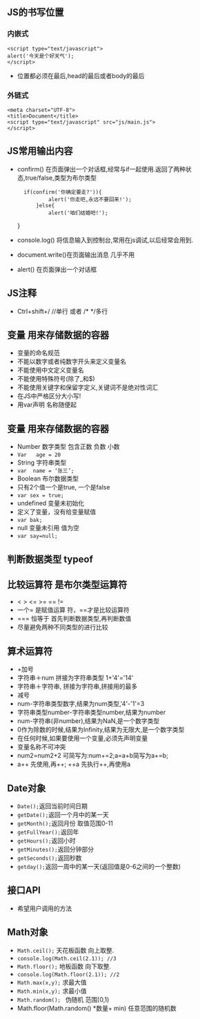 ## JS的书写位置 ##
### 内嵌式
    <script type="text/javascript">
    alert('今天是个好天气');
    </script>
- 位置都必须在最后,head的最后或者body的最后
### 外链式
    <meta charset="UTF-8">
    <title>Document</title>
    <script type="text/javascript" src="js/main.js">
    </script>
## JS常用输出内容
- confirm() 在页面弹出一个对话框,经常与if一起使用.返回了两种状态,true/false,类型为布尔类型

        if(confirm('你确定要走?')){
    			alert('你走吧,永远不要回来!');
    		}else{
    			alert('咱们结婚吧!');
    }
- console.log() 将信息输入到控制台,常用在js调试,以后经常会用到.
- document.write()在页面输出消息  几乎不用
- alert()  在页面弹出一个对话框
## JS注释
- Ctrl+shift+/   //单行 或者  /*  */多行
## 变量 用来存储数据的容器
- 变量的命名规范
 - 不能以数字或者纯数字开头来定义变量名
 - 不能使用中文定义变量名
 - 不能使用特殊符号(除了_和$)
 - 不能使用关键字和保留字定义,关键词不是绝对性词汇
 - 在JS中严格区分大小写!
- 用var声明 名称随便起
## 变量 用来存储数据的容器
- Number   数字类型 包含正数  负数  小数
 -  `Var   age = 20`
-  String 字符串类型 
 - `var  name = ‘张三’;` 
- Boolean 布尔数据类型
 - 只有2个值一个是true, 一个是false
 - `var sex = true; `
-  undefined    变量未初始化
 - 定义了变量，没有给变量赋值
 - `var bak; `
- null  变量未引用  值为空
 - `var say=null;`
## 	判断数据类型 typeof
## 	比较运算符 是布尔类型运算符
- <  >   <=  >=   ==  !=
 - 一个= 是赋值运算
符，==才是比较运算符
- === 恒等于 首先判断数据类型,再判断数值
- 尽量避免两种不同类型的进行比较
## 	算术运算符 
- +加号
 - 字符串＋num 拼接为字符串类型 1+'4'='14'
 - 字符串＋字符串, 拼接为字符串,拼接用的最多
- 减号
 - num-字符串类型数字,结果为num类型,'4'-'1'=3
 - 字符串类型number-字符串类型number,结果为number
 - num-字符串(非number),结果为NaN,是一个数字类型 
- 0作为除数的时候,结果为Infinity,结果为无限大,是一个数字类型
- 在任何时候,如果要使用一个变量,必须先声明变量
- 变量名称不可冲突
- num2=num2+2 可简写为:num+=2;a=a+b简写为a+=b;
- a++ 先使用,再++; ++a 先执行++,再使用a 
## Date对象
- `Date();`返回当前时间日期
- `getDate();`返回一个月中的某一天
- `getMonth();`返回月份 取值范围0-11
- `getFullYear();`返回年
- `getHours();`返回小时
- `getMinutes();`返回分钟部分
- `getSeconds();`返回秒数
- `getday();`返回一周中的某一天(返回值是0-6之间的一个整数)
## 接口API 
- 希望用户调用的方法
## Math对象
- `Math.ceil();`   天花板函数 向上取整.
 - `console.log(Math.ceil(2.1)); //3`
- `Math.floor();`  地板函数 向下取整.
 - `console.log(Math.floor(2.1)); //2`
- `Math.max(x,y);` 求最大值
- `Math.min(x,y);` 求最小值
- `Math.random(); ` 伪随机 范围[0,1)
 - Math.floor(Math.random() *数量+ min) 任意范围的随机数